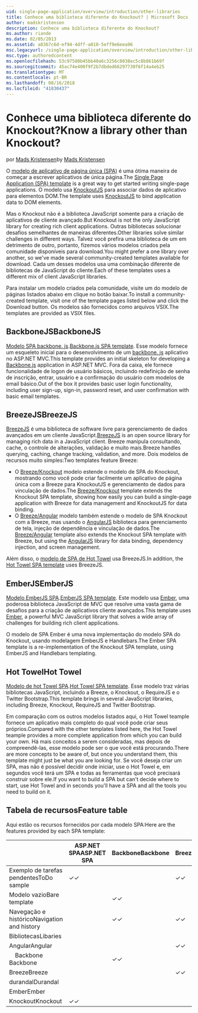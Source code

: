 ```yaml
---
uid: single-page-application/overview/introduction/other-libraries
title: Conhece uma biblioteca diferente do Knockout? | Microsoft Docs
author: madskristensen
description: Conhece uma biblioteca diferente do Knockout?
ms.author: riande
ms.date: 02/05/2013
ms.assetid: a8367c6d-ef94-4dff-a010-5eff9e6eea96
msc.legacyurl: /single-page-application/overview/introduction/other-libraries
msc.type: authoredcontent
ms.openlocfilehash: 53c97580b45bb40a6c3256c8038ec5c8b861b69f
ms.sourcegitcommit: 45ac74e400f9f2b7dbded66297730f6f14a4eb25
ms.translationtype: MT
ms.contentlocale: pt-BR
ms.lasthandoff: 08/16/2018
ms.locfileid: "41830437"
---
```

<a name="know-a-library-other-than-knockout"></a><span data-ttu-id="eae75-104">Conhece uma biblioteca diferente do Knockout?</span><span class="sxs-lookup"><span data-stu-id="eae75-104">Know a library other than Knockout?</span></span>
====================
<span data-ttu-id="eae75-105">por [Mads Kristensen](https://github.com/madskristensen)</span><span class="sxs-lookup"><span data-stu-id="eae75-105">by [Mads Kristensen](https://github.com/madskristensen)</span></span>

<span data-ttu-id="eae75-106">O [modelo de aplicativo de página única (SPA)](knockoutjs-template.md) é uma ótima maneira de começar a escrever aplicativos de única página.</span><span class="sxs-lookup"><span data-stu-id="eae75-106">The [Single Page Application (SPA) template](knockoutjs-template.md) is a great way to get started writing single-page applications.</span></span> <span data-ttu-id="eae75-107">O modelo usa [KnockoutJS](http://knockoutjs.com/) para associar dados de aplicativo para elementos DOM.</span><span class="sxs-lookup"><span data-stu-id="eae75-107">The template uses [KnockoutJS](http://knockoutjs.com/) to bind application data to DOM elements.</span></span>

<span data-ttu-id="eae75-108">Mas o Knockout não é a biblioteca JavaScript somente para a criação de aplicativos de cliente avançado.</span><span class="sxs-lookup"><span data-stu-id="eae75-108">But Knockout is not the only JavaScript library for creating rich client applications.</span></span> <span data-ttu-id="eae75-109">Outras bibliotecas solucionar desafios semelhantes de maneiras diferentes.</span><span class="sxs-lookup"><span data-stu-id="eae75-109">Other libraries solve similar challenges in different ways.</span></span> <span data-ttu-id="eae75-110">Talvez você prefira uma biblioteca de um em detrimento de outro, portanto, fizemos vários modelos criados pela comunidade disponíveis para download.</span><span class="sxs-lookup"><span data-stu-id="eae75-110">You might prefer a one library over another, so we've made several community-created templates available for download.</span></span> <span data-ttu-id="eae75-111">Cada um desses modelos usa uma combinação diferente de bibliotecas de JavaScript do cliente.</span><span class="sxs-lookup"><span data-stu-id="eae75-111">Each of these templates uses a different mix of client JavaScript libraries.</span></span>

<span data-ttu-id="eae75-112">Para instalar um modelo criados pela comunidade, visite um do modelo de páginas listados abaixo em clique no botão baixar.</span><span class="sxs-lookup"><span data-stu-id="eae75-112">To install a community-created template, visit one of the template pages listed below and click the Download button.</span></span> <span data-ttu-id="eae75-113">Os modelos são fornecidos como arquivos VSIX.</span><span class="sxs-lookup"><span data-stu-id="eae75-113">The templates are provided as VSIX files.</span></span>

## <a name="backbonejs"></a><span data-ttu-id="eae75-114">BackboneJS</span><span class="sxs-lookup"><span data-stu-id="eae75-114">BackboneJS</span></span>

<span data-ttu-id="eae75-115">[Modelo SPA backbone. js](../templates/backbonejs-template.md).</span><span class="sxs-lookup"><span data-stu-id="eae75-115">[Backbone.js SPA template](../templates/backbonejs-template.md).</span></span> <span data-ttu-id="eae75-116">Esse modelo fornece um esqueleto inicial para o desenvolvimento de um [backbone. js](http://backbonejs.org/) aplicativo no ASP.NET MVC.</span><span class="sxs-lookup"><span data-stu-id="eae75-116">This template provides an initial skeleton for developing a [Backbone.js](http://backbonejs.org/) application in ASP.NET MVC.</span></span> <span data-ttu-id="eae75-117">Fora da caixa, ele fornece funcionalidade de logon de usuário básicos, incluindo redefinição de senha de inscrição, entrar, usuário e a confirmação do usuário com modelos de email básico.</span><span class="sxs-lookup"><span data-stu-id="eae75-117">Out of the box it provides basic user login functionality, including user sign-up, sign-in, password reset, and user confirmation with basic email templates.</span></span>

## <a name="breezejs"></a><span data-ttu-id="eae75-118">BreezeJS</span><span class="sxs-lookup"><span data-stu-id="eae75-118">BreezeJS</span></span>

<span data-ttu-id="eae75-119">[BreezeJS](http://www.breezejs.com/?utm_source=ms-spa) é uma biblioteca de software livre para gerenciamento de dados avançados em um cliente JavaScript.</span><span class="sxs-lookup"><span data-stu-id="eae75-119">[BreezeJS](http://www.breezejs.com/?utm_source=ms-spa) is an open source library for managing rich data in a JavaScript client.</span></span> <span data-ttu-id="eae75-120">Breeze manipula consultando, cache, o controle de alterações, validação e muito mais.</span><span class="sxs-lookup"><span data-stu-id="eae75-120">Breeze handles querying, caching, change tracking, validation, and more.</span></span> <span data-ttu-id="eae75-121">Dois modelos de recursos muito simples:</span><span class="sxs-lookup"><span data-stu-id="eae75-121">Two templates feature Breeze:</span></span>

- <span data-ttu-id="eae75-122">O [Breeze/Knockout](../templates/breezeknockout-template.md) modelo estende o modelo de SPA do Knockout, mostrando como você pode criar facilmente um aplicativo de página única com a Breeze para KnockoutJS e gerenciamento de dados para vinculação de dados.</span><span class="sxs-lookup"><span data-stu-id="eae75-122">The [Breeze/Knockout](../templates/breezeknockout-template.md) template extends the Knockout SPA template, showing how easily you can build a single-page application with Breeze for data management and KnockoutJS for data binding.</span></span>
- <span data-ttu-id="eae75-123">O [Breeze/Angular](../templates/breezeangular-template.md) modelo também estende o modelo de SPA Knockout com a Breeze, mas usando o [AngularJS](http://angularjs.org) biblioteca para gerenciamento de tela, injeção de dependência e vinculação de dados.</span><span class="sxs-lookup"><span data-stu-id="eae75-123">The [Breeze/Angular](../templates/breezeangular-template.md) template also extends the Knockout SPA template with Breeze, but using the [AngularJS](http://angularjs.org) library for data binding, dependency injection, and screen management.</span></span>

<span data-ttu-id="eae75-124">Além disso, o [modelo de SPA de Hot Towel](../templates/hottowel-template.md) usa BreezeJS.</span><span class="sxs-lookup"><span data-stu-id="eae75-124">In addition, the [Hot Towel SPA template](../templates/hottowel-template.md) uses BreezeJS.</span></span>

## <a name="emberjs"></a><span data-ttu-id="eae75-125">EmberJS</span><span class="sxs-lookup"><span data-stu-id="eae75-125">EmberJS</span></span>

<span data-ttu-id="eae75-126">[Modelo EmberJS SPA](../templates/emberjs-template.md).</span><span class="sxs-lookup"><span data-stu-id="eae75-126">[EmberJS SPA template](../templates/emberjs-template.md).</span></span> <span data-ttu-id="eae75-127">Este modelo usa [Ember](http://emberjs.com/), uma poderosa biblioteca JavaScript de MVC que resolve uma vasta gama de desafios para a criação de aplicativos cliente avançados.</span><span class="sxs-lookup"><span data-stu-id="eae75-127">This template uses [Ember](http://emberjs.com/), a powerful MVC JavaScript library that solves a wide array of challenges for building rich client applications.</span></span>

<span data-ttu-id="eae75-128">O modelo de SPA Ember é uma nova implementação do modelo SPA do Knockout, usando modelagem EmberJS e Handlebars.</span><span class="sxs-lookup"><span data-stu-id="eae75-128">The Ember SPA template is a re-implementation of the Knockout SPA template, using EmberJS and Handlebars templating.</span></span>

## <a name="hot-towel"></a><span data-ttu-id="eae75-129">Hot Towel</span><span class="sxs-lookup"><span data-stu-id="eae75-129">Hot Towel</span></span>

<span data-ttu-id="eae75-130">[Modelo de hot Towel SPA](../templates/hottowel-template.md).</span><span class="sxs-lookup"><span data-stu-id="eae75-130">[Hot Towel SPA template](../templates/hottowel-template.md).</span></span> <span data-ttu-id="eae75-131">Esse modelo traz várias bibliotecas JavaScript, incluindo a Breeze, o Knockout, o RequireJS e o Twitter Bootstrap.</span><span class="sxs-lookup"><span data-stu-id="eae75-131">This template brings in several JavaScript libraries, including Breeze, Knockout, RequireJS and Twitter Bootstrap.</span></span>

<span data-ttu-id="eae75-132">Em comparação com os outros modelos listados aqui, o Hot Towel teample fornece um aplicativo mais completo do qual você pode criar seus próprios.</span><span class="sxs-lookup"><span data-stu-id="eae75-132">Compared with the other templates listed here, the Hot Towel teample provides a more complete application from which you can build your own.</span></span> <span data-ttu-id="eae75-133">Há mais conceitos a serem consideradas, mas depois de compreendê-las, esse modelo pode ser o que você está procurando.</span><span class="sxs-lookup"><span data-stu-id="eae75-133">There are more concepts to be aware of, but once you understand them, this template might just be what you are looking for.</span></span> <span data-ttu-id="eae75-134">Se você deseja criar um SPA, mas não é possível decidir onde iniciar, use o Hot Towel e, em segundos você terá um SPA e todas as ferramentas que você precisará construir sobre ele.</span><span class="sxs-lookup"><span data-stu-id="eae75-134">If you want to build a SPA but can't decide where to start, use Hot Towel and in seconds you'll have a SPA and all the tools you need to build on it.</span></span>

## <a name="feature-table"></a><span data-ttu-id="eae75-135">Tabela de recursos</span><span class="sxs-lookup"><span data-stu-id="eae75-135">Feature table</span></span>

<span data-ttu-id="eae75-136">Aqui estão os recursos fornecidos por cada modelo SPA:</span><span class="sxs-lookup"><span data-stu-id="eae75-136">Here are the features provided by each SPA template:</span></span>


|                        | <span data-ttu-id="eae75-137">ASP.NET SPA</span><span class="sxs-lookup"><span data-stu-id="eae75-137">ASP.NET SPA</span></span> | <span data-ttu-id="eae75-138">Backbone</span><span class="sxs-lookup"><span data-stu-id="eae75-138">Backbone</span></span> | <span data-ttu-id="eae75-139">Breeze/Angular</span><span class="sxs-lookup"><span data-stu-id="eae75-139">Breeze/Angular</span></span> | <span data-ttu-id="eae75-140">Breeze/KO</span><span class="sxs-lookup"><span data-stu-id="eae75-140">Breeze/KO</span></span> |  <span data-ttu-id="eae75-141">Ember</span><span class="sxs-lookup"><span data-stu-id="eae75-141">Ember</span></span>   | <span data-ttu-id="eae75-142">Hot Towel</span><span class="sxs-lookup"><span data-stu-id="eae75-142">Hot Towel</span></span> |
|------------------------|-------------|----------|----------------|-----------|----------|-----------|
|      <span data-ttu-id="eae75-143">Exemplo de tarefas pendentes</span><span class="sxs-lookup"><span data-stu-id="eae75-143">ToDo sample</span></span>       |  <span data-ttu-id="eae75-144">&#10003;</span><span class="sxs-lookup"><span data-stu-id="eae75-144">&#10003;</span></span>   |          |    <span data-ttu-id="eae75-145">&#10003;</span><span class="sxs-lookup"><span data-stu-id="eae75-145">&#10003;</span></span>    | <span data-ttu-id="eae75-146">&#10003;</span><span class="sxs-lookup"><span data-stu-id="eae75-146">&#10003;</span></span>  | <span data-ttu-id="eae75-147">&#10003;</span><span class="sxs-lookup"><span data-stu-id="eae75-147">&#10003;</span></span> |           |
|     <span data-ttu-id="eae75-148">Modelo vazio</span><span class="sxs-lookup"><span data-stu-id="eae75-148">Bare template</span></span>      |             | <span data-ttu-id="eae75-149">&#10003;</span><span class="sxs-lookup"><span data-stu-id="eae75-149">&#10003;</span></span> |                |           |          | <span data-ttu-id="eae75-150">&#10003;</span><span class="sxs-lookup"><span data-stu-id="eae75-150">&#10003;</span></span>  |
| <span data-ttu-id="eae75-151">Navegação e histórico</span><span class="sxs-lookup"><span data-stu-id="eae75-151">Navigation and history</span></span> |             | <span data-ttu-id="eae75-152">&#10003;</span><span class="sxs-lookup"><span data-stu-id="eae75-152">&#10003;</span></span> |    <span data-ttu-id="eae75-153">&#10003;</span><span class="sxs-lookup"><span data-stu-id="eae75-153">&#10003;</span></span>    |           | <span data-ttu-id="eae75-154">&#10003;</span><span class="sxs-lookup"><span data-stu-id="eae75-154">&#10003;</span></span> | <span data-ttu-id="eae75-155">&#10003;</span><span class="sxs-lookup"><span data-stu-id="eae75-155">&#10003;</span></span>  |
|        <span data-ttu-id="eae75-156">Bibliotecas</span><span class="sxs-lookup"><span data-stu-id="eae75-156">Libaries</span></span>        |             |          |                |           |          |           |
|        <span data-ttu-id="eae75-157">Angular</span><span class="sxs-lookup"><span data-stu-id="eae75-157">Angular</span></span>         |             |          |    <span data-ttu-id="eae75-158">&#10003;</span><span class="sxs-lookup"><span data-stu-id="eae75-158">&#10003;</span></span>    |           |          |           |
|    <span data-ttu-id="eae75-159">&#8195;Backbone</span><span class="sxs-lookup"><span data-stu-id="eae75-159">&#8195;Backbone</span></span>     |             | <span data-ttu-id="eae75-160">&#10003;</span><span class="sxs-lookup"><span data-stu-id="eae75-160">&#10003;</span></span> |                |           |          |           |
|         <span data-ttu-id="eae75-161">Breeze</span><span class="sxs-lookup"><span data-stu-id="eae75-161">Breeze</span></span>         |             |          |    <span data-ttu-id="eae75-162">&#10003;</span><span class="sxs-lookup"><span data-stu-id="eae75-162">&#10003;</span></span>    | <span data-ttu-id="eae75-163">&#10003;</span><span class="sxs-lookup"><span data-stu-id="eae75-163">&#10003;</span></span>  |          | <span data-ttu-id="eae75-164">&#10003;</span><span class="sxs-lookup"><span data-stu-id="eae75-164">&#10003;</span></span>  |
|        <span data-ttu-id="eae75-165">durandal</span><span class="sxs-lookup"><span data-stu-id="eae75-165">Durandal</span></span>        |             |          |                |           |          | <span data-ttu-id="eae75-166">&#10003;</span><span class="sxs-lookup"><span data-stu-id="eae75-166">&#10003;</span></span>  |
|         <span data-ttu-id="eae75-167">Ember</span><span class="sxs-lookup"><span data-stu-id="eae75-167">Ember</span></span>          |             |          |                |           | <span data-ttu-id="eae75-168">&#10003;</span><span class="sxs-lookup"><span data-stu-id="eae75-168">&#10003;</span></span> |           |
|        <span data-ttu-id="eae75-169">Knockout</span><span class="sxs-lookup"><span data-stu-id="eae75-169">Knockout</span></span>        |  <span data-ttu-id="eae75-170">&#10003;</span><span class="sxs-lookup"><span data-stu-id="eae75-170">&#10003;</span></span>   |          |                | <span data-ttu-id="eae75-171">&#10003;</span><span class="sxs-lookup"><span data-stu-id="eae75-171">&#10003;</span></span>  |          | <span data-ttu-id="eae75-172">&#10003;</span><span class="sxs-lookup"><span data-stu-id="eae75-172">&#10003;</span></span>  |

